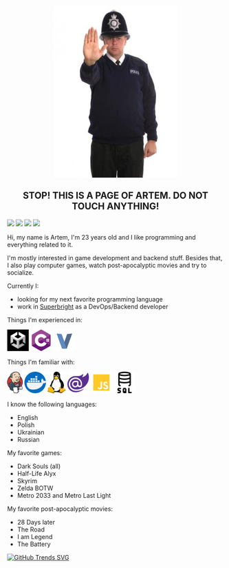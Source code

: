 <p align="center">
  <img align="center" src="https://raw.githubusercontent.com/ArtemkaKun/ArtemkaKun/main/Icons/stop.jpg" alt="stop"/>
</p>

<h2 align="center">STOP! THIS IS A PAGE OF ARTEM. DO NOT TOUCH ANYTHING!</h2>

<a href="mailto:zumikq78@gmail.com"><img src="https://img.shields.io/badge/Gmail-D14836?style=for-the-badge&logo=gmail&logoColor=white"/></a>
<a href="https://t.me/username" target="_blank"><img src="https://img.shields.io/badge/Telegram-2CA5E0?style=for-the-badge&logo=telegram&logoColor=white"/></a>
<a href="https://steamcommunity.com/id/mag1377artemka/" target="_blank"><img src="https://img.shields.io/badge/steam-%23000000.svg?style=for-the-badge&logo=steam&logoColor=white"/></a>
<a href="https://www.linkedin.com/in/artem-yurchenko-170500/" target="_blank"><img src="https://img.shields.io/badge/LinkedIn-0077B5?style=for-the-badge&logo=linkedin&logoColor=white"/></a>

Hi, my name is Artem, I'm 23 years old and I like programming and everything related to it.

I'm mostly interested in game development and backend stuff. Besides that, I also play computer games, watch post-apocalyptic movies and try to socialize.

Currently I:
- looking for my next favorite programming language 
- work in <a href="https://www.linkedin.com/company/superbrightvr/about/" target="_blank">Superbright</a> as a DevOps/Backend developer

Things I'm experienced in:

<a href="https://unity.com/" target="_blank"> <img src="https://raw.githubusercontent.com/ArtemkaKun/ArtemkaKun/main/Icons/unity.png" alt="unity" height="50px"/></a>
<a href="https://dotnet.microsoft.com/en-us/" target="_blank"> <img src="https://raw.githubusercontent.com/ArtemkaKun/ArtemkaKun/main/Icons/csharp.png" alt="csharp" height="50px"/></a>
<a href="https://vlang.io/" target="_blank"> <img display="inline" src="https://raw.githubusercontent.com/ArtemkaKun/ArtemkaKun/main/Icons/v.png" alt="vlang" height="50px"/></a>

Things I'm familiar with:

<a href="https://www.jenkins.io/" target="_blank"> <img src="https://raw.githubusercontent.com/ArtemkaKun/ArtemkaKun/main/Icons/jenkins.png" alt="jenkins" height="50px"/></a>
<a href="https://www.docker.com/" target="_blank"> <img src="https://raw.githubusercontent.com/ArtemkaKun/ArtemkaKun/main/Icons/docker.png" alt="docker" height="50px"/></a>
<a href="https://www.linux.org/" target="_blank"> <img src="https://raw.githubusercontent.com/ArtemkaKun/ArtemkaKun/main/Icons/linux.png" alt="linux" height="50px"/></a>
<a href="https://dotnet.microsoft.com/en-us/apps/aspnet/web-apps/blazor" target="_blank"> <img src="https://raw.githubusercontent.com/ArtemkaKun/ArtemkaKun/main/Icons/Blazor.png" alt="blazor" height="50px"/></a>
<a href="https://www.javascript.com/" target="_blank"> <img src="https://raw.githubusercontent.com/ArtemkaKun/ArtemkaKun/main/Icons/js.png" alt="js" height="50px"/></a>
<a href="https://en.wikipedia.org/wiki/SQL" target="_blank"> <img src="https://raw.githubusercontent.com/ArtemkaKun/ArtemkaKun/main/Icons/sql.png" alt="sql" height="50px"/></a>

I know the following languages:

- English
- Polish
- Ukrainian
- Russian

My favorite games:
- Dark Souls (all)
- Half-Life Alyx
- Skyrim
- Zelda BOTW
- Metro 2033 and Metro Last Light

My favorite post-apocalyptic movies:
- 28 Days later
- The Road
- I am Legend
- The Battery

[![GitHub Trends SVG](https://api.githubtrends.io/user/svg/ArtemkaKun/langs)](https://githubtrends.io)

